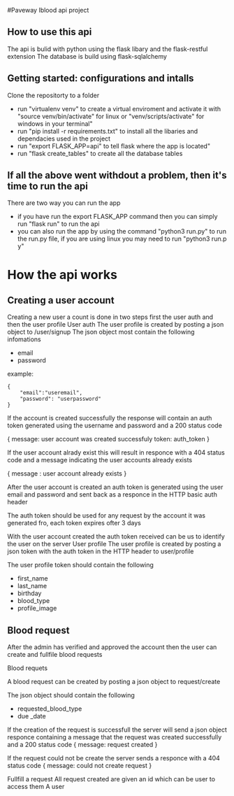 #Paveway Iblood api project

## How to use this api 
The api is bulid with python using the flask libary and the flask-restful extension
The database is build using flask-sqlalchemy 

## Getting started: configurations and intalls 
Clone the repositorty to a folder
* run "virtualenv venv" to create a virtual enviroment and activate it with "source venv/bin/activate" for linux or "venv/scripts/activate" for windows in your terminal"
* run "pip install -r requirements.txt" to install all the libaries and dependacies used in the project
* run "export FLASK_APP=api" to tell flask where the app is located"
* run "flask create_tables" to create all the database tables 

## If all the above went withdout a problem, then it's time to run the api
There are two way you can run the app
* if you have run the export FLASK_APP command then you can simply run "flask run" to run the api 
* you can also run the app by using the command "python3 run.py" to run the run.py file, if you are using linux you may need to run "python3 run.p
y"

# How the api works
## Creating a user account
Creating a new user a count is done in two steps first the user auth and then the user profile 
User auth
The user profile is created by posting a json object to /user/signup 
The json object most contain the following infomations
* email
* password 

example:

    {
        "email":"useremail",
        "password": "userpassword"
    }

If the account is created successfully the response will contain an auth token generated using the username and password and a 200 status code 

{ message: user account was created successfuly token: auth_token }

If the user account alrady exist this will result in  responce with a 404 status code and a message indicating the user accounts already exists

{ message : user account already exists }

After the user account is created an auth token is generated using the user email and password and sent back as a responce in the HTTP basic auth header 

The auth token should be used for any request by the account it was generated fro, each token expires ofter 3 days 

With the user account created the auth token received can be us to identify the user on the server 
User profile
The user profile is created by posting a json token with the auth token in the HTTP header to user/profile

The user profile token should contain the following 
* first_name
* last_name
* birthday
* blood_type
* profile_image

## Blood request 
After the admin has verified and approved the account then the user can create and fullfile blood requests 


Blood requets 

A blood request can be created by posting a json object to request/create

The json object should contain the following  

* requested_blood_type
* due _date 

If the creation of the request is successfull the server will send a json object responce containing a message that the request was created successfully  and a 200 status code
{ 
message: request created
}

If the request could not be create the server sends a responce with a 404 status code 
{
message: could not create request 
}

Fullfill a request
All request created are given an id which can be user to access them 
A user  